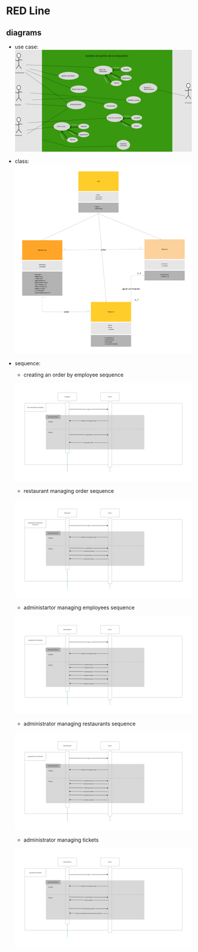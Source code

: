 # RED Line

## diagrams

 - use case:
 ![use case](use-case.png)

 - class:
    ![class](class.png)

 - sequence:
   
   - creating an order by employee sequence

    ![sequence 1](seq1.png)

   -  restaurant managing order sequence

    ![sequence 2 ](seq2.png)

   - administartor managing employees sequence

    ![sequence 3](seq3.png)

   - administrator managing restaurants sequence

    ![sequence 4](seq4.png)

   - administrator managing tickets

    ![sequence 5](seq5.png)